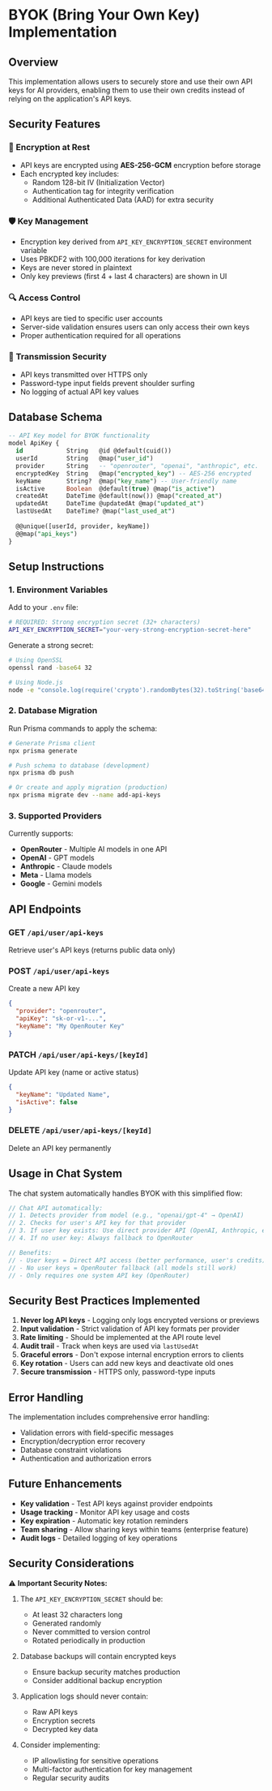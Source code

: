 # BYOK (Bring Your Own Key) Implementation

## Overview

This implementation allows users to securely store and use their own API keys for AI providers, enabling them to use their own credits instead of relying on the application's API keys.

## Security Features

### 🔐 Encryption at Rest
- API keys are encrypted using **AES-256-GCM** encryption before storage
- Each encrypted key includes:
  - Random 128-bit IV (Initialization Vector)
  - Authentication tag for integrity verification
  - Additional Authenticated Data (AAD) for extra security

### 🛡️ Key Management
- Encryption key derived from `API_KEY_ENCRYPTION_SECRET` environment variable
- Uses PBKDF2 with 100,000 iterations for key derivation
- Keys are never stored in plaintext
- Only key previews (first 4 + last 4 characters) are shown in UI

### 🔍 Access Control
- API keys are tied to specific user accounts
- Server-side validation ensures users can only access their own keys
- Proper authentication required for all operations

### 📡 Transmission Security
- API keys transmitted over HTTPS only
- Password-type input fields prevent shoulder surfing
- No logging of actual API key values

## Database Schema

```sql
-- API Key model for BYOK functionality
model ApiKey {
  id            String   @id @default(cuid())
  userId        String   @map("user_id") 
  provider      String   -- "openrouter", "openai", "anthropic", etc.
  encryptedKey  String   @map("encrypted_key") -- AES-256 encrypted
  keyName       String?  @map("key_name") -- User-friendly name
  isActive      Boolean  @default(true) @map("is_active")
  createdAt     DateTime @default(now()) @map("created_at")
  updatedAt     DateTime @updatedAt @map("updated_at")
  lastUsedAt    DateTime? @map("last_used_at")
  
  @@unique([userId, provider, keyName])
  @@map("api_keys")
}
```

## Setup Instructions

### 1. Environment Variables

Add to your `.env` file:

```bash
# REQUIRED: Strong encryption secret (32+ characters)
API_KEY_ENCRYPTION_SECRET="your-very-strong-encryption-secret-here"
```

Generate a strong secret:
```bash
# Using OpenSSL
openssl rand -base64 32

# Using Node.js
node -e "console.log(require('crypto').randomBytes(32).toString('base64'))"
```

### 2. Database Migration

Run Prisma commands to apply the schema:

```bash
# Generate Prisma client
npx prisma generate

# Push schema to database (development)
npx prisma db push

# Or create and apply migration (production)
npx prisma migrate dev --name add-api-keys
```

### 3. Supported Providers

Currently supports:
- **OpenRouter** - Multiple AI models in one API
- **OpenAI** - GPT models  
- **Anthropic** - Claude models
- **Meta** - Llama models
- **Google** - Gemini models

## API Endpoints

### GET `/api/user/api-keys`
Retrieve user's API keys (returns public data only)

### POST `/api/user/api-keys`
Create a new API key
```json
{
  "provider": "openrouter",
  "apiKey": "sk-or-v1-...",
  "keyName": "My OpenRouter Key"
}
```

### PATCH `/api/user/api-keys/[keyId]`
Update API key (name or active status)
```json
{
  "keyName": "Updated Name",
  "isActive": false
}
```

### DELETE `/api/user/api-keys/[keyId]`
Delete an API key permanently

## Usage in Chat System

The chat system automatically handles BYOK with this simplified flow:

```typescript
// Chat API automatically:
// 1. Detects provider from model (e.g., "openai/gpt-4" → OpenAI)
// 2. Checks for user's API key for that provider
// 3. If user key exists: Use direct provider API (OpenAI, Anthropic, etc.)
// 4. If no user key: Always fallback to OpenRouter

// Benefits:
// - User keys = Direct API access (better performance, user's credits)
// - No user keys = OpenRouter fallback (all models still work)
// - Only requires one system API key (OpenRouter)
```

## Security Best Practices Implemented

1. **Never log API keys** - Logging only logs encrypted versions or previews
2. **Input validation** - Strict validation of API key formats per provider
3. **Rate limiting** - Should be implemented at the API route level
4. **Audit trail** - Track when keys are used via `lastUsedAt`
5. **Graceful errors** - Don't expose internal encryption errors to clients
6. **Key rotation** - Users can add new keys and deactivate old ones
7. **Secure transmission** - HTTPS only, password-type inputs

## Error Handling

The implementation includes comprehensive error handling:
- Validation errors with field-specific messages
- Encryption/decryption error recovery
- Database constraint violations
- Authentication and authorization errors

## Future Enhancements

- **Key validation** - Test API keys against provider endpoints
- **Usage tracking** - Monitor API key usage and costs
- **Key expiration** - Automatic key rotation reminders
- **Team sharing** - Allow sharing keys within teams (enterprise feature)
- **Audit logs** - Detailed logging of key operations

## Security Considerations

⚠️ **Important Security Notes:**

1. The `API_KEY_ENCRYPTION_SECRET` should be:
   - At least 32 characters long
   - Generated randomly
   - Never committed to version control
   - Rotated periodically in production

2. Database backups will contain encrypted keys
   - Ensure backup security matches production
   - Consider additional backup encryption

3. Application logs should never contain:
   - Raw API keys
   - Encryption secrets
   - Decrypted key data

4. Consider implementing:
   - IP allowlisting for sensitive operations
   - Multi-factor authentication for key management
   - Regular security audits 
